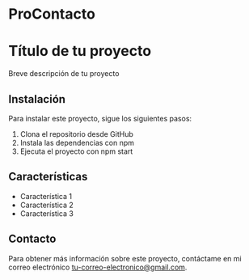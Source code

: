 # ProContacto
<!DOCTYPE html>
<html>
<head>
  <head>
	<meta charset="UTF-8">
	<meta name="viewport" content="width=device-width, initial-scale=1.0">
	<title>Título de tu proyecto</title>
	<meta name="description" content="Breve descripción de tu proyecto">
	<meta name="author" content="Tu nombre">
	<link rel="stylesheet" href="estilos.css">
</head>
<body>
<h1>Título de tu proyecto</h1>
	<p>Breve descripción de tu proyecto</p>
	<h2>Instalación</h2>
	<p>Para instalar este proyecto, sigue los siguientes pasos:</p>
	<ol>
		<li>Clona el repositorio desde GitHub</li>
		<li>Instala las dependencias con npm</li>
		<li>Ejecuta el proyecto con npm start</li>
	</ol>
	<h2>Características</h2>
	<ul>
		<li>Característica 1</li>
		<li>Característica 2</li>
		<li>Característica 3</li>
	</ul>
	<h2>Contacto</h2>
	<p>Para obtener más información sobre este proyecto, contáctame en mi correo electrónico <a href="mailto:tu-correo-electronico@gmail.com">tu-correo-electronico@gmail.com</a>.</p>
</body>
</html>
